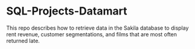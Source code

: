 # SQL-Projects-Datamart
This repo describes how to retrieve data in the Sakila database to display rent revenue, customer segmentations, and films that are most often returned late.
